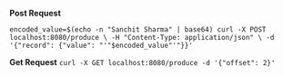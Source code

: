 **Post Request**

`
encoded_value=$(echo -n "Sanchit Sharma" | base64)
curl -X POST localhost:8080/produce \
     -H "Content-Type: application/json" \
     -d '{"record": {"value": "'"$encoded_value"'"}}'
`

**Get Request**
`curl -X GET localhost:8080/produce -d '{"offset": 2}'`